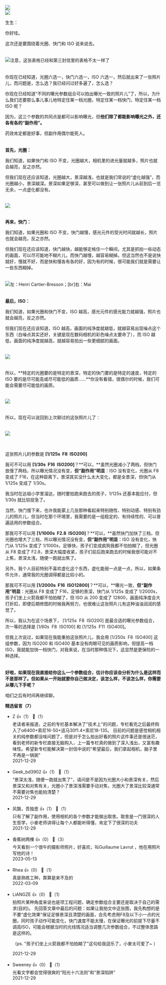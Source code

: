 [![](https://static001.geekbang.org/resource/image/5c/83/5c583a241480f9fe51b017ec972d5b83.jpg?wh=750x360)](https://time.geekbang.org/column/article/470988)  
[![](https://static001.geekbang.org/resource/image/76/64/76eea6129bc4c0463b2fac46a11c9e64.jpg?wh=750x360)](https://time.geekbang.org/column/article/471610)

生生：

你好哇。

这次还是要围绕着光圈、快门和 ISO 说来说去。  
　

![](https://static001.geekbang.org/resource/image/24/38/245b5cab902e78dd7b7afd91411c3a38.jpg?wh=2036x376 "注意，这张表格已经和第三封信里的表格不太一样了")

　  
你现在已经知道，光圈六选一，快门六选一，ISO 六选一，然后就出来了一张照片儿，而问题是，怎么选？我已经问过好多遍了，怎么选？

你现在已经知道“不同的曝光参数组合可以拍出曝光一致的照片儿”了，所以，为什么我们还要那么事儿事儿地特定住某一档光圈，特定住某一档快门，特定住某一档 ISO 呢？

因为，这三个参数的共同点是都可以影响曝光，但**他们除了都能影响曝光之外，还各有各的“副作用”。**

药效肯定都是好事，但副作用偶尔能死人。  
　

**首先，光圈：**

我们知道，如果快门和 ISO 不变，光圈越大，相机里的进光量就越多，照片也就会越亮，反之亦然。

但我们现在还应该知道，光圈越大，景深越浅，也就是我们常说的“虚化越强”，而光圈越小，景深越深。景深如果足够深，甚至可以做到让一张照片儿从前到后一览无余，一点虚化都没有。

　  
![](https://static001.geekbang.org/resource/image/1c/b0/1c864a5cc8f5cbe8a9eaf66d9ab502b0.jpg?wh=4500x2017)

　  
**再来，快门：**

我们知道，如果光圈和 ISO 不变，快门越慢，感光元件的受光时间就越长，照片也就会越亮，反之亦然。

但我们现在还应该知道，快门越快，越能够定格住一个瞬间，尤其是抓拍一些动态的画面，可以尽可能地不糊片儿，而快门越慢，越容易糊掉。但这当然也不是说快就好，慢就不好，而是快和慢各有各的好，因为有的时候，很可能我们就是需要让一些东西糊掉。

　  
![](https://static001.geekbang.org/resource/image/f6/6f/f6e6335664e6c74a218e2316e581216f.jpg?wh=2728x2008 "左：Henri Cartier-Bresson；[br]右：Mai")

　  
**最后，ISO：**

我们知道，如果光圈和快门不变，ISO 越高，感光元件的感光能力就越强，照片也就会越亮，反之亦然。

但我们现在还应该知道，ISO 越高，画面的纯净度就越低，就越容易出现噪点这个东西（白噪点其实还好，关键是现在数码相机的彩色噪点太要命了），而 ISO 越低，画面的纯净度就越高，就越容易拍出一些更细腻的画面。  
　

![](https://static001.geekbang.org/resource/image/6f/4a/6f7ec077278a726788117f1d5c96654a.jpg?wh=1200x602)

　  
所以，**特定的光圈要的是特定的景深，特定的快门要的是特定的速度，特定的 ISO 要的是尽可能高或尽可能低的画质……**你没有看错，很偶尔的时候，我们可能会需要尽可能低的画质。

　  
![](https://static001.geekbang.org/resource/image/b3/c3/b34ba78b4e4ded32d14e54ef7dfd33c3.jpg?wh=1609x1220)

　  
所以，现在可以说回到上次聊过的这张照片儿了：

　  
![](https://static001.geekbang.org/resource/image/ef/e3/ef1d5edd6e34798e79335961ede17fe3.jpg?wh=3000x2001)

　

这张照片儿的参数是 **\[1/125s  F8  ISO200]**

我可不可以用 **\[1/30s  F16  ISO200]**？**可以，**虽然光圈减小了两档，但快门放慢了两档，所以曝光情况没有变，**但“副作用”明显**：ISO 没有变化，光圈从 F8 变成了 F16，在这种距离下，景深其实没什么太大变化，都是全景深，但快门从 1/125s 变成了 1/30s。

我当时在达祖小学里溜达，随时要拍跑来跑去的孩子，1/125s 还基本能应付，但 1/30s 就比较捉急了。

当然，快门慢下来，也许我能蒙上几张那种看起来特别随性、特别动感、特别有劲儿的照片儿，但当时在那个环境里，我需要的是一组稳定的、有持续性的、可以普遍适用的参数组合。

那我可不可以用 **\[1/1000s  F2.8  ISO200]**？**可以，**虽然快门加快了三档，但光圈也增大了三档，所以曝光情况没有变，**但“副作用”明显**：ISO 没有变化，快门从 1/125s 变成了 1/1000s，足够快，孩子们变成疯狗我都不怕拍糊了，但光圈从 F8 变成了 F2.8，景深大幅度收紧，孩子们前后跑来跑去的时候我很可能对不上焦，景深太浅，随便一跑就出焦了。

另外，我个人目前特别不喜欢虚化这个东西，虚化能弱一点是一点，所以，如果条件允许，通常我的光圈调得都是比较小的。

那我可不可以用 **\[1/2000s  F16  ISO12800]**？**可以，**曝光一致，**但“副作用”明显**：光圈从 F8 变成了 F16，足够的景深，快门从 1/125s 变成了 1/2000s，孩子们坐上火箭我都不怕拍糊了，但 ISO 从 200 变成了 12800，画面纯净度会大打折扣，即便后期修图的时候我再努力，也很难让这张照片儿有这种油油润润的感觉了。

所以，我认为在这个场景下， \[1/125s  F8  ISO200] 是最合适的曝光参数组合，次一等的选择是 \[1/60s  F8  ISO100] 和 \[1/125s  F11  ISO400]。

但我上次说过，如果现在我能重拍这张照片儿，我会用 \[1/250s  F8  ISO400] 这组参数，因为 ISO200 和 ISO400 基本没有肉眼可见的画质影响，但提高一档 ISO，我就能加快一档快门，对我来说，在当时那种情况下，这显然是更保险的一种选择。

　  
**好啦，如果现在我直接给你这么一个参数组合，估计你应该会分析为什么是这样而不是那样了。但如果从一开始就要你自己做决定，该怎么样，不该怎么样，你需要从哪儿下手呢？**

咱们之后有时间再继续聊。
<div><strong>精选留言（7）</strong></div><ul>
<li><span>Z</span> 👍（1） 💬（1）<div>老读者来报道，之前的专栏基本解决了&quot;技术上&quot;的问题，专栏看完之后最终购入了α6400+索尼16-50+适马30f1.4+索尼18-135。 目前的问题是感觉相机相关的纯参数都没啥问题了，但是对于怎么拍出好看的照片这件事还是很迷茫，看到老师的新专栏直接无脑购入，上一篇专栏真的做到了深入浅出，又富有趣味性。希望新专栏能解决第一封信中说的&quot;希望最后，我们拿起相机，脑子里不再是一锅粥&quot;</div>2021-12-29</li><br/><li><span>Geek_bd3902</span> 👍（1） 💬（1）<div>“景深太浅，随便一跑就出焦了”，请问是不是因为光圈大小和景深有关，然后景深又和对焦有关，光圈小了景深浅需要手动对焦，光圈大了景深比较深通常不需要对焦也能拍清楚？</div>2021-12-29</li><br/><li><span>风飘，吾独思</span> 👍（1） 💬（1）<div>只有了解了副作用，使用相机的各个参数才能做出取舍。取舍是一门很深的人生哲学，小麥老师讲得让每个人都能听得懂，肯定下了很深的功夫</div>2021-12-29</li><br/><li><span>香蕉树两棵</span> 👍（0） 💬（3）<div>今天看到一个很牛的摄影师照片，好喜欢，叫Guillaume Lavrut ，他在用照片写他的诗！</div>2023-05-13</li><br/><li><span>Rhea</span> 👍（0） 💬（1）<div>真是熟练工种，靠算是来不及的</div>2022-03-09</li><br/><li><span>LiANGZE</span> 👍（0） 💬（1）<div>拍照片某种角度来说也是项工程问题，确定参数组合主要还是取决于自己的需求(目的)。
先回答文章中最后的问题：如果让我拍文中这张图，我先构想的是不要“虚化效果”保证足够景深且清楚的画面，会先考虑用F8及以下小一点的光圈，同时孩子动作可能变化，快门速度不能太慢，在保证曝光的前提下尽量不调高ISO，可能会根据当时的光线情况适当调整几次参数组合，不过整体思路是这样的。

（ps. &quot;孩子们坐上火箭我都不怕拍糊了&quot;这句给我逗乐了，小麥太可爱了~ ）</div>2021-12-29</li><br/><li><span>Sweeney</span> 👍（0） 💬（1）<div>光看文字都会觉得很爽的“阳光十六法则”和“景深陷阱”</div>2021-12-29</li><br/>
</ul>